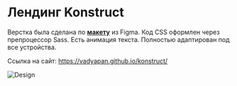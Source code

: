 # Лендинг Konstruct

Верстка была сделана по **[макету](https://github.com/vadyapan/landing_konstruct/blob/main/design/template.fig)** из Figma. Код CSS оформлен через препроцессор Sass. Есть анимация текста. Полностью адаптирован под все устройства.

Ссылка на сайт: https://vadyapan.github.io/konstruct/

![Design](https://github.com/vladpantyuhkin/landing_konstruct/blob/main/design/layout.png)
